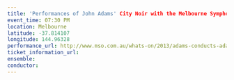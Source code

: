 ```yaml
---
title: 'Performances of John Adams' City Noir with the Melbourne Symphony Orchestra'
event_time: 07:30 PM
location: Melbourne
latitude: -37.814107
longitude: 144.96328
performance_url: http://www.mso.com.au/whats-on/2013/adams-conducts-adams/
ticket_information_url: 
ensemble: 
conductor: 
---
```

